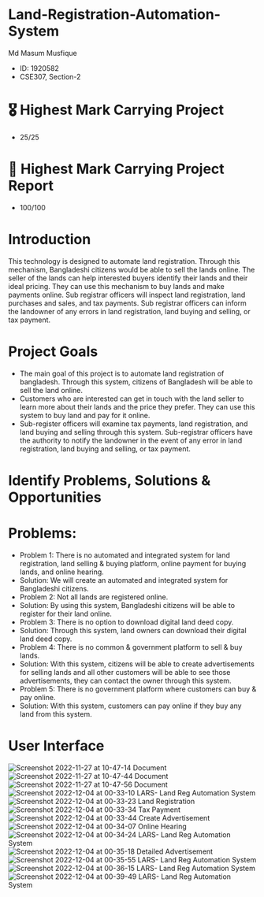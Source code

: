 # Land-Registration-Automation-System

Md Masum Musfique
- ID: 1920582
- CSE307, Section-2

# :medal_military: Highest Mark Carrying Project
- 25/25
# :medal_sports: Highest Mark Carrying Project Report
- 100/100

# Introduction
This technology is designed to automate land registration. Through this mechanism, Bangladeshi citizens would be able to sell the lands online. The seller of the lands can help interested buyers identify their lands and their ideal pricing. They can use this mechanism to buy lands and make payments online. Sub registrar officers will inspect land registration, land purchases and sales, and tax payments. Sub registrar officers can inform the landowner of any errors in land registration, land buying and selling, or tax payment.

# Project Goals
- The main goal of this project is to automate land registration of bangladesh. Through this system, citizens of Bangladesh will be able to sell the land online. 
- Customers who are interested can get in touch with the land seller to learn more about their lands and the price they prefer. They can use this system to buy land and pay for it online. 
- Sub-register officers will examine tax payments, land registration, and land buying and selling through this system. Sub-registrar officers have the authority to notify the landowner in the event of any error in land registration, land buying and selling, or tax payment.

# Identify Problems, Solutions & Opportunities
# Problems:
- Problem 1: There is no automated and integrated system for land registration, land selling & buying platform, online payment for buying lands, and online hearing.
- Solution: We will create an automated and integrated system for Bangladeshi citizens.
- Problem 2: Not all lands are registered online.
- Solution: By using this system, Bangladeshi citizens will be able to register for their land online.
- Problem 3: There is no option to download digital land deed copy.
- Solution: Through this system, land owners can download their digital land deed copy.
- Problem 4: There is no common & government platform to sell & buy lands.
- Solution: With this system, citizens will be able to create advertisements for selling lands and all other customers will be able to see those advertisements, they can contact the owner through this system.
- Problem 5: There is no government platform where customers can buy & pay online.
- Solution: With this system, customers can pay online if they buy any land from this system.

# User Interface
![Screenshot 2022-11-27 at 10-47-14 Document](https://user-images.githubusercontent.com/66321598/209459500-37a9fd51-93a3-48f0-9d56-124c6c441cfc.png)
![Screenshot 2022-11-27 at 10-47-44 Document](https://user-images.githubusercontent.com/66321598/209459501-b6e54182-7ce9-4aad-833a-af805ef23b7d.png)
![Screenshot 2022-11-27 at 10-47-56 Document](https://user-images.githubusercontent.com/66321598/209459502-c3c16d4d-4311-4eb2-8e45-7cda44781ca5.png)
![Screenshot 2022-12-04 at 00-33-10 LARS- Land Reg  Automation System](https://user-images.githubusercontent.com/66321598/209459503-382ba812-c86c-45cf-8423-44f46fe98ebe.png)
![Screenshot 2022-12-04 at 00-33-23 Land Registration](https://user-images.githubusercontent.com/66321598/209459505-4c5f98b3-e668-4a82-a5e2-0bf1fff48b9f.png)
![Screenshot 2022-12-04 at 00-33-34 Tax Payment](https://user-images.githubusercontent.com/66321598/209459506-0598f5ca-ccfe-47c0-b04c-cb01793b2509.png)
![Screenshot 2022-12-04 at 00-33-44 Create Advertisement](https://user-images.githubusercontent.com/66321598/209459507-df81c38c-b702-40a8-a3e2-09817d563801.png)
![Screenshot 2022-12-04 at 00-34-07 Online Hearing](https://user-images.githubusercontent.com/66321598/209459508-c69ce5a9-2ff0-4a82-a1cb-86482882f9dd.png)
![Screenshot 2022-12-04 at 00-34-24 LARS- Land Reg  Automation System](https://user-images.githubusercontent.com/66321598/209459510-0b95a8c0-bef1-44f3-90f1-6d0f45c96205.png)
![Screenshot 2022-12-04 at 00-35-18 Detailed Advertisement](https://user-images.githubusercontent.com/66321598/209459511-76c805eb-8857-4c24-8f0b-4046ada9654f.png)
![Screenshot 2022-12-04 at 00-35-55 LARS- Land Reg  Automation System](https://user-images.githubusercontent.com/66321598/209459512-9f0cd6ca-2f73-4786-aeed-6ffbfc408e29.png)
![Screenshot 2022-12-04 at 00-36-15 LARS- Land Reg  Automation System](https://user-images.githubusercontent.com/66321598/209459514-d9908c08-335a-4456-a5d3-e75667044d46.png)
![Screenshot 2022-12-04 at 00-39-49 LARS- Land Reg  Automation System](https://user-images.githubusercontent.com/66321598/209459515-54ec504c-c772-4ea4-8110-0d818c055e8a.png)
